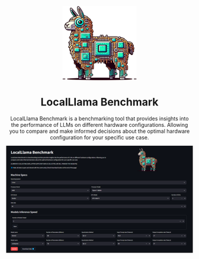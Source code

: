<div align = "center">
<img src = "https://raw.githubusercontent.com/0ssamaak0/LocalLlama-Benchmark/main/assets/icon.png" width = 200 height = 200>
<br>
<h1>LocalLlama Benchmark </h1>
LocalLlama Benchmark is a benchmarking tool that provides insights into the performance of LLMs on different hardware configurations. Allowing you to compare and make informed decisions about the optimal hardware configuration for your specific use case.
</div>

![main_app](assets/main_app.png)